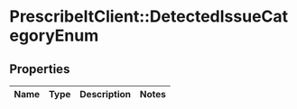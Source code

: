 # PrescribeItClient::DetectedIssueCategoryEnum

## Properties
Name | Type | Description | Notes
------------ | ------------- | ------------- | -------------

